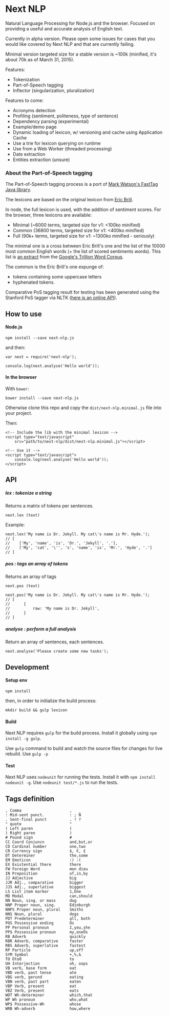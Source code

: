 # Next NLP

Natural Language Processing for Node.js and the browser. Focused on providing a useful and accurate analysis of English text.

Currently in alpha version. Please open some issues for cases that you would like covered by Next NLP and that are currently failing.

Minimal version targeted size for a stable version is ~100k (minified, it's about 70k as of March 31, 2015).

Features:
- Tokenization
- Part-of-Speech tagging
- Inflector (singularization, pluralization)

Features to come:
- Acronyms detection
- Profiling (sentiment, politeness, type of sentence)
- Dependency parsing (experimental)
- Example/demo page
- Dynamic loading of lexicon, w/ versioning and cache using Application Cache
- Use a trie for lexicon querying on runtime
- Use from a Web Worker (threaded processing)
- Date extraction
- Entities extraction (unsure)

### About the Part-of-Speech tagging

The Part-of-Speech tagging process is a port of [Mark Watson's FastTag Java library](https://github.com/mark-watson/fasttag_v2).

The lexicons are based on the original lexicon from [Eric Brill](http://en.wikipedia.org/wiki/Eric_Brill).

In node, the full lexicon is used, with the addition of sentiment scores.
For the browser, three lexicons are available:

- Minimal (~6000 terms, targeted size for v1: <100ko minified)
- Common (36800 terms, targeted size for v1: <400ko minified)
- Full (90k+ terms, targeted size for v1: ~1300ko minified - seriously)

The minimal one is a cross between Eric Brill's one and the list of the 10000 most common English words (+ the list of scored sentiments words). This list is [an extract](https://github.com/first20hours/google-10000-english) from the [Google's Trillion Word Corpus](http://storage.googleapis.com/books/ngrams/books/datasetsv2.html).

The common is the Eric Brill's one expunge of:
- tokens containing some uppercase letters
- hyphenated tokens.

Comparative PoS tagging result for testing has been generated using the Stanford PoS tagger via NLTK ([here is an online API](http://textanalysisonline.com/nltk-stanford-postagger)).

## How to use

#### Node.js

    npm install --save next-nlp.js

and then:

    var next = require('next-nlp');
        
    console.log(next.analyse('Hello world'));

#### In the browser

With `bower`:

    bower install --save next-nlp.js

Otherwise clone this repo and copy the `dist/next-nlp.minimal.js` file into your project.

Then:

    <!-- Include the lib with the minimal lexicon -->
    <script type="text/javascript" 
        src="path/to/next-nlp/dist/next-nlp.minimal.js"></script>
     
    <!-- Use it -->
    <script type="text/javascript">
        console.log(next.analyse('Hello world'));
    </script>

## API

##### lex : tokenize a string

Returns a matrix of tokens per sentences.

    next.lex (text)

Example:

    next.lex('My name is Dr. Jekyll. My cat\'s name is Mr. Hyde.');
    // [
    //    ['My', 'name', 'is', 'Dr.', 'Jekyll', '.'],
    //    ['My', 'cat', '\'', 's', 'name', 'is', 'Mr.', 'Hyde', '.']
    // ]

##### pos : tags an array of tokens

Returns an array of tags

    next.pos (text)

    next.pos('My name is Dr. Jekyll. My cat\'s name is Mr. Hyde.');
    // [
    //      {
    //          raw: 'My name is Dr. Jekyll',
    //      }
    // ]

##### analyse : perform a full analysis

Return an array of sentences, each sentences.

    next.analyse('Please create some new tasks');

## Development

#### Setup env

    npm install

then, in order to initialize the build process:

    mkdir build && gulp lexicon

#### Build

Next NLP requires `gulp` for the build process. Install it globally using `npm install -g gulp`.

Use `gulp` command to build and watch the source files for changes for live rebuild. Use `gulp -p` 

#### Test

Next NLP uses `nodeunit` for running the tests. Install it with `npm install nodeunit -g`. Use `nodeunit test/*.js` to run the tests.


## Tags definition

    , Comma                     ,
    : Mid-sent punct.           : ; Ñ
    . Sent-final punct          . ! ?
    " quote                     "
    ( Left paren                (
    ) Right paren               )
    # Pound sign                #
    CC Coord Conjuncn           and,but,or
    CD Cardinal number          one,two
    CR Currency sign            $, €, £
    DT Determiner               the,some
    EM Emoticon                 :) :(
    EX Existential there        there
    FW Foreign Word             mon dieu
    IN Preposition              of,in,by
    JJ Adjective                big
    JJR Adj., comparative       bigger
    JJS Adj., superlative       biggest
    LS List item marker         1,One
    MD Modal                    can,should
    NN Noun, sing. or mass      dog
    NNP Proper noun, sing.      Edinburgh
    NNPS Proper noun, plural    Smiths
    NNS Noun, plural            dogs
    PDT Predeterminer           all, both
    POS Possessive ending       Õs
    PP Personal pronoun         I,you,she
    PP$ Possessive pronoun      my,oneÕs
    RB Adverb                   quickly
    RBR Adverb, comparative     faster
    RBS Adverb, superlative     fastest
    RP Particle                 up,off
    SYM Symbol                  +,%,&
    TO ÒtoÓ                     to
    UH Interjection             oh, oops
    VB verb, base form          eat
    VBD verb, past tense        ate
    VBG verb, gerund            eating
    VBN verb, past part         eaten
    VBP Verb, present           eat
    VBZ Verb, present           eats
    WDT Wh-determiner           which,that
    WP Wh pronoun               who,what
    WP$ Possessive-Wh           whose
    WRB Wh-adverb               how,where


